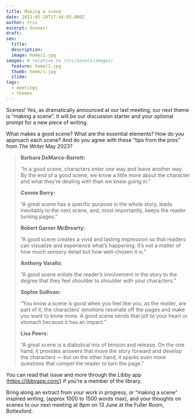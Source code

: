 ```yaml
---
title: Making a scene
date: 2023-05-18T17:44:03.000Z
author: tris
excerpt: Scenes!
draft: 
seo:
  title:
  description:
  image: home/1.jpg
images: # relative to /src/assets/images/
  feature: home/1.jpg
  thumb: home/1.jpg
  slide:
tags:
  - meetings
  - themes
---
```


Scenes! Yes, as dramatically announced at our last meeting, our next theme is “making a scene”. It will be our discussion starter and your optional prompt for a new piece of writing. 

What makes a good scene? What are the essential elements? How do you approach each scene? And do you agree with these “tips from the pros” from _The Writer_ May 2023?

>**Barbara DeMarco-Barrett:**
>
>“In a good scene, characters enter one way and leave another way. By the end of a good scene, we know a little more about the character and what they’re dealing with than we knew going in.”
>
>**Connie Berry:**
>
>“A great scene has a specific purpose in the whole story, leads inevitably to the next scene, and, most importantly, keeps the reader turning pages.”
>
>**Robert Garner McBrearty:**
>
>“A good scene creates a vivid and lasting impression so that readers can visualize and experience what’s happening. It’s not a matter of how much sensory detail but how well-chosen it is.”
>
>**Anthony Varallo:**
>
>“A good scene enlists the reader’s involvement in the story to the degree that they feel shoulder to shoulder with your characters.”
>
>**Sophie Sullivan:**
>
>“You know a scene is good when you feel like you, as the reader, are part of it; the characters’ emotions resonate off the pages and make you want to know more. A good scene sends that jolt to your heart or stomach because it has an impact.”
>
>**Lisa Peers:**
>
>“A great scene is a diabolical mix of tension and release. On the one hand, it provides answers that move the story forward and develop the characters — but on the other hand, it sparks even more questions that compel the reader to turn the page.”


You can read that issue and more through the Libby app (https://libbyapp.com/) if you’re a member of the library. 

Bring along an extract from your work in progress, or “making a scene” inspired writing, (approx 1000 to 1500 words max), and your thoughts on scenes to our next meeting at 8pm on 13 June at the Fuller Room, Bottesford.